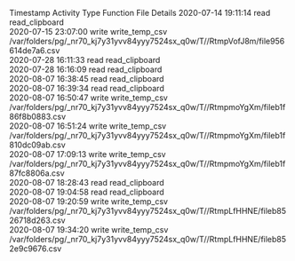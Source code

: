 Timestamp	Activity Type	Function	File	Details
2020-07-14 19:11:14	read	read_clipboard		
2020-07-15 23:07:00	write	write_temp_csv	/var/folders/pg/_nr70_kj7y31yvv84yyy7524sx_q0w/T//RtmpVofJ8m/file956614de7a6.csv	
2020-07-28 16:11:33	read	read_clipboard		
2020-07-28 16:16:09	read	read_clipboard		
2020-08-07 16:38:45	read	read_clipboard		
2020-08-07 16:39:34	read	read_clipboard		
2020-08-07 16:50:47	write	write_temp_csv	/var/folders/pg/_nr70_kj7y31yvv84yyy7524sx_q0w/T//RtmpmoYgXm/fileb1f86f8b0883.csv	
2020-08-07 16:51:24	write	write_temp_csv	/var/folders/pg/_nr70_kj7y31yvv84yyy7524sx_q0w/T//RtmpmoYgXm/fileb1f810dc09ab.csv	
2020-08-07 17:09:13	write	write_temp_csv	/var/folders/pg/_nr70_kj7y31yvv84yyy7524sx_q0w/T//RtmpmoYgXm/fileb1f87fc8806a.csv	
2020-08-07 18:28:43	read	read_clipboard		
2020-08-07 19:04:58	read	read_clipboard		
2020-08-07 19:20:59	write	write_temp_csv	/var/folders/pg/_nr70_kj7y31yvv84yyy7524sx_q0w/T//RtmpLfHHNE/fileb8526718d263.csv	
2020-08-07 19:34:20	write	write_temp_csv	/var/folders/pg/_nr70_kj7y31yvv84yyy7524sx_q0w/T//RtmpLfHHNE/fileb852e9c9676.csv	
